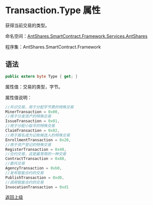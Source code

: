 # Transaction.Type 属性

获得当前交易的类型。

命名空间：[AntShares.SmartContract.Framework.Services.AntShares](../../Neo.md)

程序集：AntShares.SmartContract.Framework

## 语法

```c#
public extern byte Type { get; }
```

属性值：交易的类型，字节。

属性值说明：

```c#
//共识交易，用于分配字节费的特殊交易
MinerTransaction = 0x00,
//用于分发资产的特殊交易
IssueTransaction = 0x01,
//用于分配小蚁币的特殊交易
ClaimTransaction = 0x02,
//用于报名成为记账候选人的特殊交易
EnrollmentTransaction = 0x20,
//用于资产登记的特殊交易
RegisterTransaction = 0x40,
//合约交易，这是最常用的一种交易
ContractTransaction = 0x80,
//委托交易
AgencyTransaction = 0xb0,
//发布智能合约的交易
PublishTransaction = 0xd0,
//调用智能合约的交易
InvocationTransaction = 0xd1
```



[返回上级](../Transaction.md)
